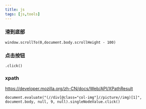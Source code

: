 ```yaml
---
title: js
tags: [js,tools]
---
```


### 滑到底部

```
window.scrollTo(0,document.body.scrollHeight - 100)
```

### 点击按钮

```
.click()
```


### xpath

https://developer.mozilla.org/zh-CN/docs/Web/API/XPathResult

```
document.evaluate("(//div[@class="col-img"]//picture//img)[1]", document.body, null, 9, null).singleNodeValue.click()
```

